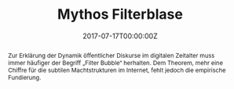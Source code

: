 ---
title: "Mythos Filterblase"

# Authors
# If you created a profile for a user (e.g. the default `admin` user), write the username (folder name) here
# and it will be replaced with their full name and linked to their profile.
authors:
  - admin

# Author notes (optional)
# author_notes:
#   - 'Equal contribution'
#   - 'Equal contribution'

date: "2017-07-17T00:00:00Z"
doi: "10.1007/978-3-658-17501-6_17"

# Schedule page publish date (NOT publication's date).
publishDate: "2020-10-06T14:31:40Z"

# Publication type.
# Accepts a single type but formatted as a YAML list (for Hugo requirements).
# Enter a publication type from the CSL standard.
publication_types: ['chapter']

# Publication name and optional abbreviated publication name.
publication: In Kappes C., Krone J., Novy L. (eds), *Medienwandel kompakt 2014–2016*. Springer VS, Wiesbaden
# publication_short: 

abstract: "Zur Erklärung der Dynamik öffentlicher Diskurse im digitalen Zeitalter muss immer häufiger der Begriff „Filter Bubble“ herhalten. Dem Theorem, mehr eine Chiffre für die subtilen Machtstrukturen im Internet, fehlt jedoch die empirische Fundierung."

# Summary. An optional shortened abstract.
# summary: Lorem ipsum dolor sit amet, consectetur adipiscing elit. Duis posuere tellus ac convallis placerat. Proin tincidunt magna sed ex sollicitudin condimentum.

tags: ["Media Science"]

# Display this page in the Featured widget?
featured: false

# Custom links (uncomment lines below)
# links:
# - name: Custom Link
#   url: http://example.org
links:
  - name: Read on Researchgate (Free PDF)
    url: https://www.researchgate.net/publication/318515311_Mythos_Filterblase
    icon_pack: ai
    icon: researchgate

url_pdf: 'https://link.springer.com/chapter/10.1007/978-3-658-17501-6_17'
# url_code: ''
# url_dataset: 
# url_poster: ''
# url_project: ''
# url_slides: ''
# url_source: ''
# url_video: ''

# Featured image
# To use, add an image named `featured.jpg/png` to your page's folder.
image:
  caption: ''
  focal_point: ''
  preview_only: false

# Associated Projects (optional).
#   Associate this publication with one or more of your projects.
#   Simply enter your project's folder or file name without extension.
#   E.g. `internal-project` references `content/project/internal-project/index.md`.
#   Otherwise, set `projects: []`.
projects: []

# Slides (optional).
#   Associate this publication with Markdown slides.
#   Simply enter your slide deck's filename without extension.
#   E.g. `slides: "example"` references `content/slides/example/index.md`.
#   Otherwise, set `slides: ""`.
slides: ""
---